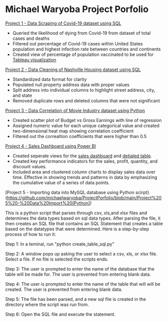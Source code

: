 # Michael Waryoba Project Porfolio 
[Project 1 - Data Scraping of Covid-19 dataset using SQL](https://github.com/michaelwaryoba/ProjectPorfolio/blob/main/Project%201%20-%20Covid-19%20SQL%20Queries.sql)
- Queried the likelihood of dying from Covid-19 from dataset of total cases and deaths
- Filtered out percentage of Covid-19 cases within United States population and highest infection rate between countries and continents
- Created view of percentage of population vaccinated to be used for [Tableau visualization](https://public.tableau.com/app/profile/michael.waryoba/viz/CovidDashboard_16514599746420/Dashboard1)

[Project 2 - Data Cleaning of Nashville Housing dataset using SQL](https://github.com/michaelwaryoba/ProjectPorfolio/blob/main/Project%202%20-%20Data%20Cleaning%20with%20Nashville%20Housing%20data.sql)
- Standardized data format for clarity
- Populated null property address data with proper values
- Split address into individual columns to highlight street address, city, and state
- Removed duplicate rows and deleted columns that were not significant

[Project 3 - Data Correlation of Movie Industry dataset using Python](https://github.com/michaelwaryoba/ProjectPorfolio/blob/main/Project%203%20-%20Movie%20Industry%20Correlation.ipynb)
- Created scatter plot of Budget vs Gross Earnings with line of regression
- Assigned numeric value for each unique categorical value and created two-dimensional heat map showing correlation coefficient
- Filtered out the correaltion coefficients that were higher than 0.5

[Project 4 - Sales Dashboard using Power BI](https://github.com/michaelwaryoba/ProjectPorfolio/blob/main/Project%204%20-%20Sales%20Dashboard%20View.pdf)
- Created seperate views for the [sales dashboard](https://github.com/michaelwaryoba/ProjectPorfolio/blob/main/Project%204%20-%20Sales%20Dashboard%20View.pdf) and [detialed table](https://github.com/michaelwaryoba/ProjectPorfolio/blob/main/Project%204%20-%20Sales%20Detail%20View.pdf).
- Created key performance indicators for the sales, profit, quantity, and discount values.
- Included area and clustered column charts to display sales data over time. Effective in showing trends and patterns in data by emphasizing the cumulative value of a series of data points.

[Project 5 - Importing data into MySQL database using Python scirpt}(https://github.com/michaelwaryoba/ProjectPorfolio/blob/main/Project%205%20-%20Data%20Import%20(Python))

This is a python script that parses through csv, xls,and xlsx files and determines the data types based on sql data types. After parsing the file, it then creates an SQL file that contains an SQL Statement that creates a table based on the datatypes that were determined. Here is a step-by-step process of how to run it: 

Step 1: In a teminal, run "python create_table_sql.py"

Step 2: A window pops up asking the user to select a csv, xls, or xlsx file. Select a file. If no file is selected the scripts ends.

Step 3: The user is prompted to enter the name of the database that the table will be made for. The user is prevented from entering blank data.

Step 4: The user is prompted to enter the name of the table that will will be created. The user is prevented from entering blank data.

Step 5: The file has been parsed, and a new sql file is created in the directory where the script was run from.

Step 6: Open the SQL file and execute the statement.


